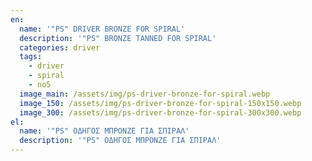 ```yaml
---
en:
  name: '"PS" DRIVER BRONZE FOR SPIRAL'
  description: '"PS" BRONZE TANNED FOR SPIRAL'
  categories: driver
  tags:
    - driver
    - spiral
    - no5
  image_main: /assets/img/ps-driver-bronze-for-spiral.webp
  image_150: /assets/img/ps-driver-bronze-for-spiral-150x150.webp
  image_300: /assets/img/ps-driver-bronze-for-spiral-300x300.webp
el:
  name: '"PS" ΟΔΗΓΟΣ ΜΠΡΟΝΖΕ ΓΙΑ ΣΠΙΡΑΛ'
  description: '"PS" ΟΔΗΓΟΣ ΜΠΡΟΝΖΕ ΓΙΑ ΣΠΙΡΑΛ'
---
```

